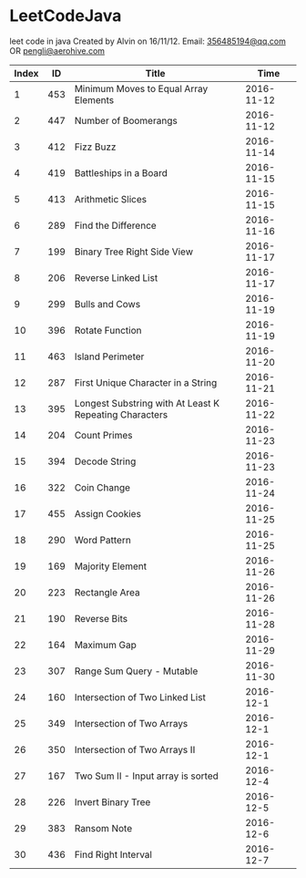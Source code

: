 # LeetCodeJava
leet code in java
Created by Alvin on 16/11/12.
Email: 356485194@qq.com  OR  pengli@aerohive.com


Index  | ID |Title | Time
---|---|---|---
1      | 453 | Minimum Moves to Equal Array Elements                                     | 2016-11-12
2      | 447 | Number of Boomerangs                                                      | 2016-11-12
3      | 412 | Fizz Buzz                                                                 | 2016-11-14
4      | 419 | Battleships in a Board                                                    | 2016-11-15
5      | 413 | Arithmetic Slices                                                         | 2016-11-15
6      | 289 | Find the Difference                                                       | 2016-11-16
7      | 199 | Binary Tree Right Side View                                               | 2016-11-17
8      | 206 | Reverse Linked List                                                       | 2016-11-17
9      | 299 | Bulls and Cows                                                            | 2016-11-19
10     | 396 | Rotate Function                                                           | 2016-11-19
11     | 463 | Island Perimeter                                                          | 2016-11-20
12     | 287 | First Unique Character in a String                                        | 2016-11-21
13     | 395 | Longest Substring with At Least K Repeating Characters                    | 2016-11-22
14     | 204 | Count Primes                                                              | 2016-11-23
15     | 394 | Decode String                                                             | 2016-11-23
16     | 322 | Coin Change                                                               | 2016-11-24
17     | 455 | Assign Cookies                                                            | 2016-11-25
18     | 290 | Word Pattern                                                              | 2016-11-25
19     | 169 | Majority Element                                                          | 2016-11-26
20     | 223 | Rectangle Area                                                            | 2016-11-26
21     | 190 | Reverse Bits                                                              | 2016-11-28
22     | 164 | Maximum Gap                                                               | 2016-11-29
23     | 307 | Range Sum Query - Mutable                                                 | 2016-11-30
24     | 160 | Intersection of Two Linked List                                           | 2016-12-1
25     | 349 | Intersection of Two Arrays                                                | 2016-12-1
26     | 350 | Intersection of Two Arrays II                                             | 2016-12-1
27     | 167 | Two Sum II - Input array is sorted                                        | 2016-12-4
28     | 226 | Invert Binary Tree                                                        | 2016-12-5
29     | 383 | Ransom Note                                                               | 2016-12-6
30     | 436 | Find Right Interval                                                       | 2016-12-7
